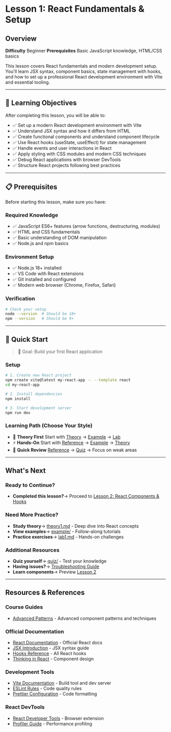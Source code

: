 # Lesson 1: React Fundamentals & Setup

## Overview

**Difficulty** Beginner
**Prerequisites** Basic JavaScript knowledge, HTML/CSS basics

This lesson covers React fundamentals and modern development setup. You'll learn JSX syntax, component basics, state management with hooks, and how to set up a professional React development environment with Vite and essential tooling.

---

## 🎯 Learning Objectives

After completing this lesson, you will be able to:

- ✅ Set up a modern React development environment with Vite
- ✅ Understand JSX syntax and how it differs from HTML
- ✅ Create functional components and understand component lifecycle
- ✅ Use React hooks (useState, useEffect) for state management
- ✅ Handle events and user interactions in React
- ✅ Apply styling with CSS modules and modern CSS techniques
- ✅ Debug React applications with browser DevTools
- ✅ Structure React projects following best practices

---

## 📋 Prerequisites

Before starting this lesson, make sure you have:

### Required Knowledge
- ✅ JavaScript ES6+ features (arrow functions, destructuring, modules)
- ✅ HTML and CSS fundamentals
- ✅ Basic understanding of DOM manipulation
- ✅ Node.js and npm basics

### Environment Setup
- ✅ Node.js 18+ installed
- ✅ VS Code with React extensions
- ✅ Git installed and configured
- ✅ Modern web browser (Chrome, Firefox, Safari)

### Verification
```bash
# Check your setup
node --version  # Should be 18+
npm --version   # Should be 9+
```

---

## 🚀 Quick Start

> 🎯 Goal: Build your first React application

### Setup
```bash
# 1. Create new React project
npm create vite@latest my-react-app -- --template react
cd my-react-app

# 2. Install dependencies
npm install

# 3. Start development server
npm run dev
```

### Learning Path (Choose Your Style)
- 📖 **Theory First** Start with [Theory](./theory/theory1.md) → [Example](./example/) → [Lab](./lab/lab1.md)
- ⚡ **Hands-On** Start with [Reference](./reference/) → [Example](./example/) → [Theory](./theory/theory1.md)
- 🎯 **Quick Review** [Reference](./reference/) → [Quiz](./quiz/quiz1.html) → Focus on weak areas

---

## What's Next

### Ready to Continue?
- **Completed this lesson?**→ Proceed to [Lesson 2: React Components & Hooks](../lesson2-component-hook/)

### Need More Practice?
- **Study theory**→ [theory1.md](./theory/theory1.md) - Deep dive into React concepts
- **View examples**→ [example/](./example/) - Follow-along tutorials
- **Practice exercises**→ [lab1.md](./lab/lab1.md) - Hands-on challenges

### Additional Resources
- **Quiz yourself**→ [quiz/](./quiz/) - Test your knowledge
- **Having issues?**→ [Troubleshooting Guide](../extras/troubleshooting_guide.md)
- **Learn components**→ Preview [Lesson 2](../lesson2-component-hook/)

---

## Resources & References

### Course Guides
- [Advanced Patterns](../extras/advanced_patterns.md) - Advanced component patterns and techniques

### Official Documentation
- [React Documentation](https://react.dev/) - Official React docs
- [JSX Introduction](https://react.dev/learn/writing-markup-with-jsx) - JSX syntax guide
- [Hooks Reference](https://react.dev/reference/react) - All React hooks
- [Thinking in React](https://react.dev/learn/thinking-in-react) - Component design

### Development Tools
- [Vite Documentation](https://vitejs.dev/) - Build tool and dev server
- [ESLint Rules](https://eslint.org/docs/rules/) - Code quality rules
- [Prettier Configuration](https://prettier.io/docs/en/configuration.html) - Code formatting

### React DevTools
- [React Developer Tools](https://react.dev/learn/react-developer-tools) - Browser extension
- [Profiler Guide](https://react.dev/learn/react-developer-tools#profiler) - Performance profiling